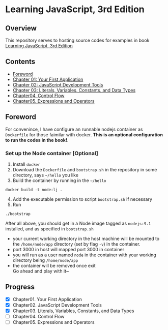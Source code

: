 # Learning JavaScript, 3rd Edition    

## Overview  
This repository serves to hosting source codes for examples in book [Learning JavaScript, 3rd Edition](https://www.amazon.cn/JavaScript%E5%AD%A6%E4%B9%A0%E6%8C%87%E5%8D%97-%E7%AC%AC3%E7%89%88-%E7%BE%8E-Ethan-Brown-%E5%B8%83%E6%9C%97/dp/B073L8PGSD/ref=sr_1_1?s=books&ie=UTF8&qid=1510117364&sr=1-1&keywords=Learning+JavaScript%2C+3rd+Edition&dpID=51uMzRdcOHL&preST=_SX258_BO1,204,203,200_QL70_&dpSrc=srch)

## Contents  
+ [Foreword](#foreword)  
+ [Chapter 01: Your First Application](chapter01/README.md)    
+ [Chapter 02: JavaScript Development Tools](chapter02/README.md)    
+ [Chapter 03: Literals, Variables, Constants, and Data Types](chapter03/README.md)    
+ [Chapter04. Control Flow](chapter04/README.md)    
+ [Chapter05. Expressions and Operators](chapter05/README.md)  

<a name="foreword"></a>
## Foreword  
For convenince, I have configure an runnable nodejs container as `Dockerfile` for those faimilar with docker. **This is an optional configuration to run the codes in the book!**.

### Set up the Node container [Optional]  
1. Install `docker`   
2. Download the `Dockerfile` and `bootstrap.sh` in the repository in some directory, says `~/hello` you like   
3. Build the container by running in the `~/hello`      
```base
docker build -t node:lj .
```  
4. Add the executable permission to script `bootstrap.sh` if necessary   
5. Run   
```
./bootstrap
```  
After all above, you should get in a Node image tagged as `nodejs:9.1` installed, and as specified in `bootstrap.sh`   
+ your current working directory in the host machine will be mounted to the `/home/node/app` directory (set by flag `-v`) in the container. 
+ port 3000 in host will mapped port 3000 in container  
+ you will run as a user named `node` in the container with your working directory being `/home/node/app`  
+ the container will be removed once exit  
Go ahead and play with it~  


## Progress  
+ [x] Chapter01. Your First Application  
+ [x] Chapter02. JavaScript Development Tools  
+ [x] Chapter03. Literals, Variables, Constants, and Data Types  
+ [ ] Chapter04. Control Flow  
+ [ ] Chapter05. Expressions and Operators  

